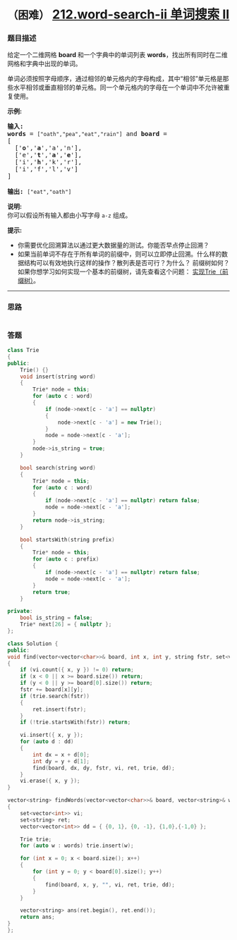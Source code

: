 # `（困难）` [212.word-search-ii 单词搜索 II](https://leetcode-cn.com/problems/word-search-ii/)

### 题目描述
<p>给定一个二维网格&nbsp;<strong>board&nbsp;</strong>和一个字典中的单词列表 <strong>words</strong>，找出所有同时在二维网格和字典中出现的单词。</p>

<p>单词必须按照字母顺序，通过相邻的单元格内的字母构成，其中“相邻”单元格是那些水平相邻或垂直相邻的单元格。同一个单元格内的字母在一个单词中不允许被重复使用。</p>

<p><strong>示例:</strong></p>

<pre><strong>输入:</strong> 
<strong>words</strong> = <code>["oath","pea","eat","rain"]</code> and <strong>board </strong>=
[
  ['<strong>o</strong>','<strong>a</strong>','a','n'],
  ['e','<strong>t</strong>','<strong>a</strong>','<strong>e</strong>'],
  ['i','<strong>h</strong>','k','r'],
  ['i','f','l','v']
]

<strong>输出:&nbsp;</strong><code>["eat","oath"]</code></pre>

<p><strong>说明:</strong><br>
你可以假设所有输入都由小写字母 <code>a-z</code>&nbsp;组成。</p>

<p><strong>提示:</strong></p>

<ul>
	<li>你需要优化回溯算法以通过更大数据量的测试。你能否早点停止回溯？</li>
	<li>如果当前单词不存在于所有单词的前缀中，则可以立即停止回溯。什么样的数据结构可以有效地执行这样的操作？散列表是否可行？为什么？ 前缀树如何？如果你想学习如何实现一个基本的前缀树，请先查看这个问题： <a href="/problems/implement-trie-prefix-tree/description/">实现Trie（前缀树）</a>。</li>
</ul>


---
### 思路
```
```



### 答题
``` C++
class Trie
{
public:
	Trie() {}
	void insert(string word)
	{
		Trie* node = this;
		for (auto c : word)
		{
			if (node->next[c - 'a'] == nullptr)
			{
				node->next[c - 'a'] = new Trie();
			}
			node = node->next[c - 'a'];
		}
		node->is_string = true;
	}

	bool search(string word)
	{
		Trie* node = this;
		for (auto c : word)
		{
			if (node->next[c - 'a'] == nullptr) return false;
			node = node->next[c - 'a'];
		}
		return node->is_string;
	}

	bool startsWith(string prefix)
	{
		Trie* node = this;
		for (auto c : prefix)
		{
			if (node->next[c - 'a'] == nullptr) return false;
			node = node->next[c - 'a'];
		}
		return true;
	}

private:
	bool is_string = false;
	Trie* next[26] = { nullptr };
};

class Solution {
public:
void find(vector<vector<char>>& board, int x, int y, string fstr, set<vector<int>> &vi, set<string>& ret, Trie& trie, vector<vector<int>>& dd)
{
	if (vi.count({ x, y }) != 0) return;
	if (x < 0 || x >= board.size()) return;
	if (y < 0 || y >= board[0].size()) return;
	fstr += board[x][y];
	if (trie.search(fstr))
	{
		ret.insert(fstr);
	}
	if (!trie.startsWith(fstr)) return;

	vi.insert({ x, y });
	for (auto d : dd)
	{
		int dx = x + d[0];
		int dy = y + d[1];
		find(board, dx, dy, fstr, vi, ret, trie, dd);
	}
	vi.erase({ x, y });
}

vector<string> findWords(vector<vector<char>>& board, vector<string>& words)
{
	set<vector<int>> vi;
	set<string> ret;
	vector<vector<int>> dd = { {0, 1}, {0, -1}, {1,0},{-1,0} };

	Trie trie;
	for (auto w : words) trie.insert(w);

	for (int x = 0; x < board.size(); x++)
	{
		for (int y = 0; y < board[0].size(); y++)
		{
			find(board, x, y, "", vi, ret, trie, dd);
		}
	}

	vector<string> ans(ret.begin(), ret.end());
	return ans;
}
};
```




